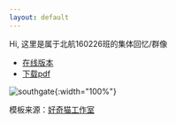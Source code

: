 ```yaml
---
layout: default
---
```


Hi, 这里是属于北航160226班的集体回忆/群像

* [在线版本](classmate)
* [下载pdf](404)

![southgate](../160226/images/southgate.jpg){:width="100%"}

模板来源：[好奇猫工作室](https://github.com/billie66/TLCL)
